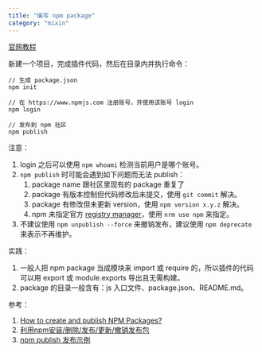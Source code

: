 ```yaml
---
title: "编写 npm package"
category: "mixin"
---
```


[官网教程][1]

新建一个项目，完成插件代码，然后在目录内并执行命令：

```shell
// 生成 package.json
npm init

// 在 https://www.npmjs.com 注册账号，并使用该账号 login
npm login

// 发布到 npm 社区
npm publish
```

注意：
1. login 之后可以使用 `npm whoami` 检测当前用户是哪个账号。
1. `npm publish` 时可能会遇到如下问题而无法 publish：
    1. package name 跟社区里现有的 package 重复了
    1. package 有版本控制但代码修改后未提交，使用 `git commit` 解决。
    1. package 有修改但未更新 version，使用 `npm version x.y.z` 解决。
    1. npm 未指定官方 [registry manager][2]，使用 `nrm use npm` 来指定。
1. 不建议使用 `npm unpublish --force` 来撤销发布，建议使用 `npm deprecate` 来表示不再维护。

实践：
1. 一般人把 npm package 当成模块来 import 或 require 的，所以插件的代码可以用 export 或 module.exports 导出且无需构建。
1. package 的目录一般含有：js 入口文件、package.json、README.md。

参考：
1. [How to create and publish NPM Packages?](https://www.youtube.com/watch?v=rTsz09zRuTU)
1. [利用npm安装/删除/发布/更新/撤销发布包](https://cloud.tencent.com/developer/article/1011975)
1. [npm publish 发布示例](https://lellansin.wordpress.com/2014/05/09/npm-publish-%E5%8F%91%E5%B8%83%E7%A4%BA%E4%BE%8B/)

  [1]: https://docs.npmjs.com/packages-and-modules/contributing-packages-to-the-registry
  [2]: https://registry.npmjs.org